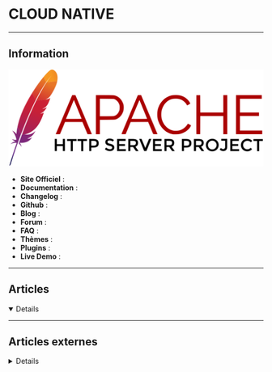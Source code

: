 # CLOUD NATIVE
----

## <i class="fa-solid fa-hashtag"></i> Information

![Logo](../../_media/apps/apache_http_server/apache_http_server_logo.svg ':size=250 :no-zoom')


> <i class="fa-solid fa-quote-left"></i>  <i class="fa-solid fa-quote-left fa-rotate-180"></i>


- <i class="fa-solid fa-globe"></i> **Site Officiel** : 
- <i class="fa-solid fa-book"></i> **Documentation** : 
- <i class="fa-solid fa-file-circle-question"></i> **Changelog** : 
- <i class="fa-brands fa-github"></i> **Github** : 
- <i class="fab fa-blogger-b"></i> **Blog** :
- <i class="fas fa-comments"></i> **Forum** :
- <i class="far fa-question-circle"></i> **FAQ** : 
- <i class="far fa-calendar-alt"></i> **Thèmes** : 
- <i class="fas fa-tools"></i> **Plugins** : 
- <i class="far fa-calendar-alt"></i> **Live Demo** : 

---

## <i class="fa-regular fa-newspaper"></i> Articles

<details open>

</details>

---

## <i class="fa-solid fa-glasses"></i> Articles externes

<details>

- [Adopting DevSecOps in the Cloud-Native Playground](https://dzone.com/articles/adopting-devsecops-in-the-cloud-native-playground)
- [Building Cloud-Native Applications with Kubebuilder and Kind](https://dzone.com/articles/building-cloud-native-applications-with-kubebuilde)
- [Cloud-native development - A blueprint](https://dzone.com/articles/cloud-native-development-a-blueprint)
- [Cloud-native development - A deployment blueprint](https://dzone.com/articles/cloud-native-development-a-deployment-blueprint)
- [Cloud-native development - Common architectural elements](https://dzone.com/articles/cloud-native-development-common-architectural-elem)
- [Cloud-native development - On local containers](https://dzone.com/articles/cloud-native-development-on-local-containers)
- [Cloud-native development - On remote containers](https://dzone.com/articles/cloud-native-development-on-remote-containers)
- [Design Cloud-Native Secure Environment to Host Your Enterprise Application](https://dzone.com/articles/design-cloud-native-secure-environment-for-your-ap)
- [Dessine-moi le Cloud ! Le Cloud Native](https://blog.wescale.fr/2021/06/10/dessine-moi-le-cloud-le-cloud-native/)
- [Edge Computer With Cloud-Native Hardware Design](https://dzone.com/articles/edge-computer-with-cloud-native-hardware-design)
- [Gérer votre boite à outils Cloud Native avec asdf](https://particule.io/blog/asdf/)
- [Get Ahead Using Cloud Native Potential](https://dzone.com/articles/get-ahead-using-cloud-native-potential)
- [La nouvelle "stack" du développeur backend Cloud Native](https://blog.wescale.fr/2019/08/22/la-nouvelle-stack-du-developpeur-backend-cloud-native/)
- [RSocket in Cloud Native](https://dzone.com/articles/rsocket-in-cloud-native)
- [RSocket in Cloud Native](https://dzone.com/articles/rsocket-in-cloud-native)
- [Securing Cloud-Native Applications](https://dzone.com/articles/securing-cloud-native-applications-2)
- [Smart Stocks With NiFi, Kafka, and Flink SQL](https://dzone.com/articles/smart-stocks-with-nifi-kafka-flink-sql)
- [What is cloud-native? What to know for your interview](https://blog.devgenius.io/what-is-cloud-native-what-to-know-for-your-interview-dc8da4fc1728)

</details>